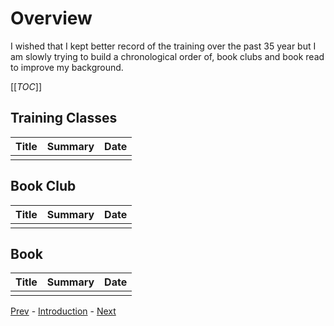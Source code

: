 # Overview

I wished that I kept better record of the training over the past 35 year
but I am slowly trying to build a chronological order of, book clubs and
book read to improve my background.

[[_TOC_]]

## Training Classes

| Title | Summary | Date |
|-------|---------|------|
|       |         |      |

## Book Club

| Title | Summary | Date |
|-------|---------|------|
|       |         |      |

## Book

| Title | Summary | Date |
|-------|---------|------|
|       |         |      |

<!-- markdownlint-disable -->
[Prev](technical-skills.md) - [Introduction](introduction.md) - [Next]()
